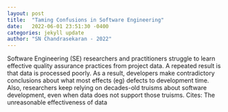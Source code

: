 ```yaml
---
layout: post
title:  "Taming Confusions in Software Engineering"
date:   2022-06-01 23:51:30 -0400
categories: jekyll update
author: "SN Chandrasekaran - 2022"
---
```

Software Engineering (SE) researchers and practitioners struggle to learn effective quality assurance practices from project data. A repeated result is that data is processed poorly. As a result, developers make contradictory conclusions about what most effects (eg) defects to development time. Also, researchers keep relying on decades-old truisms about software development, even when data does not support those truisms. Cites: The unreasonable effectiveness of data